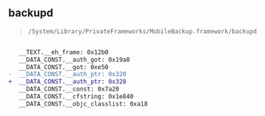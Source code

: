 ## backupd

> `/System/Library/PrivateFrameworks/MobileBackup.framework/backupd`

```diff

   __TEXT.__eh_frame: 0x12b0
   __DATA_CONST.__auth_got: 0x19a0
   __DATA_CONST.__got: 0xe50
-  __DATA_CONST.__auth_ptr: 0x320
+  __DATA_CONST.__auth_ptr: 0x328
   __DATA_CONST.__const: 0x7a20
   __DATA_CONST.__cfstring: 0x1e840
   __DATA_CONST.__objc_classlist: 0xa18

```

